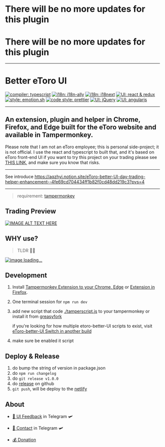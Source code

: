 # There will be no more updates for this plugin
# There will be no more updates for this plugin

---

Better eToro UI
===
[![compiler: typescript](https://img.shields.io/badge/compiler-🏗%20TypeScript%20-blue.svg?style=flat-square)](https://www.typescriptlang.org/)
[![i18n: i18n-ally](https://img.shields.io/badge/i18n-🌏%20i18n--ally-default.svg?style=flat-square&colorA=334a5d&colorB=70c9c7)](https://github.com/antfu/i18n-ally)
[![i18n: i18next](https://img.shields.io/badge/i18n-🌏%20i18next-default.svg?style=flat-square&colorA=334a5d&colorB=009789)](https://www.i18next.com/)
[![UI: react & redux](https://img.shields.io/badge/UI-🎨%20react%20&%20redux-blue.svg?style=flat-square)](https://github.com/facebook/react)
[![style: emotion.sh](https://img.shields.io/badge/style-💅%20emotion/react-orange.svg?style=flat-square&colorA=db748e&colorB=daa357)](https://emotion.sh/docs/introduction)
[![code style: prettier](https://img.shields.io/badge/code_style-💅%20prettier-ff69b4.svg?style=flat-square)](https://github.com/prettier/prettier)
[![UI: jQuery](https://img.shields.io/badge/UI-🎨%20jQuery-default.svg?style=flat-square&colorA=282c34&colorB=0769ad)](https://jquery.com/)
[![UI: angularjs](https://img.shields.io/badge/UI-🎨%20angularjs-default.svg?style=flat-square&colorA=282c34&colorB=a6120d)](https://angularjs.org/)

---

## An extension, plugin and helper in Chrome, Firefox, and Edge built for the eToro website and available in Tampermonkey.

Please note that I am not an eToro employee; this is personal side-project; it is not official. I use the react and typescript to built that, and it's based on eToro front-end UI if you want to try this project on your trading please see [THIS LINK](https://aqzhyi.notion.site/eToro-better-UI-day-trading-helper-enhancement--4fe69cd704434ff1b82f0cd48dd219c3?pvs=4), and make sure you know that risks.

---

See introduce https://aqzhyi.notion.site/eToro-better-UI-day-trading-helper-enhancement--4fe69cd704434ff1b82f0cd48dd219c3?pvs=4

---

> requirement: [tampermonkey](https://chrome.google.com/webstore/detail/tampermonkey/dhdgffkkebhmkfjojejmpbldmpobfkfo?hl=zh-TW)

## Trading Preview

[![IMAGE ALT TEXT HERE](https://img.youtube.com/vi/lOwRyrGncn0/0.jpg)](https://www.youtube.com/watch?v=4YKr8F8rkFA)

## WHY use?
> TLDR 🤷‍♂️

[![image loading...](./foreign_exchange.gif)](https://www.notion.so/hilezi/4fe69cd704434ff1b82f0cd48dd219c3)


## Development

1. Install [Tampermonkey Extension to your Chrome, Edge](https://chrome.google.com/webstore/detail/tampermonkey/dhdgffkkebhmkfjojejmpbldmpobfkfo?hl=zh-TW) or [Extension in Firefox](https://addons.mozilla.org/zh-TW/firefox/addon/tampermonkey/).
1. One terminal session for `npm run dev`
1. add new script that code [./tamperscript.js] to your tampermonkey or install it from [greasyfork](https://greasyfork.org/zh-TW/scripts/400518-etoro-better-ui)

    if you're looking for how multiple etoro-better-UI scripts to exist, visit [eToro-better-UI Switch in another build](https://www.notion.so/hilezi/eToro-better-UI-Switch-in-another-build-eb3b7842ae8e46d58d43b7bb3059b624)

1. make sure be enabled it script

## Deploy & Release

1. do bump the string of version in package.json
2. do `npm run changelog`
3. do `git release v1.0.0`
4. do [release](https://github.com/hilezir/etoro-better-ui/releases) on github
5. `git push`, will be deploy to the [netlify](https://etoro-plugins.netlify.app/etoro-better-ui.latest.js)

## About

- [💬 UI Feedback](https://t.me/mt4_daytrading) in Telegram 🛩

- [💬 Contact](https://t.me/whatisclown)  in Telegram 🛩

- [💰 Donation](https://www.notion.so/hilezi/ab484fc786bf44f8b19a017fdbe4a698)

[./tamperscript.js]: https://github.com/hilezir/etoro-better-ui/blob/master/tampermonkey.js
